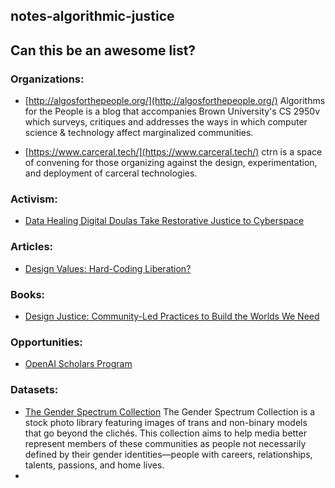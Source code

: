 ## notes-algorithmic-justice


## Can this be an awesome list?

### Organizations:
- [http://algosforthepeople.org/](http://algosforthepeople.org/)
Algorithms for the People is a blog that accompanies Brown University's CS 2950v which surveys, critiques and addresses the ways in which computer science & technology affect marginalized communities.

- [https://www.carceral.tech/](https://www.carceral.tech/)
ctrn is a space of convening for those organizing against the design, experimentation, and deployment of carceral technologies.

### Activism:
- [Data Healing Digital Doulas Take Restorative Justice to Cyberspace](https://www.bitchmedia.org/article/digital-doulas-fixing-data-trauma)

### Articles:
- [Design Values: Hard-Coding Liberation?](https://design-justice.pubpub.org/pub/3h2zq86d/release/1)

### Books:
- [Design Justice: Community-Led Practices to Build the Worlds We Need](https://mitpress.mit.edu/books/design-justice)

### Opportunities:
- [OpenAI Scholars Program](https://jobs.lever.co/openai/90311c53-38a6-467d-98ca-2d2735fa1a8a)
### Datasets:
- [The Gender Spectrum Collection](https://genderphotos.vice.com/) 
The Gender Spectrum Collection is a stock photo library featuring images of trans and non-binary models that go beyond the clichés. This collection aims to help media better represent members of these communities as people not necessarily defined by their gender identities—people with careers, relationships, talents, passions, and home lives.
- 
